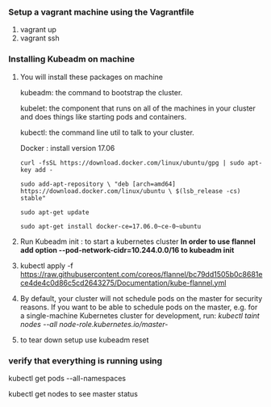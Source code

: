 ### Setup a vagrant machine using the Vagrantfile
1) vagrant up 
2) vagrant ssh 

### Installing Kubeadm on machine
1) You will install these packages on machine
    
    kubeadm: the command to bootstrap the cluster.

    kubelet: the component that runs on all of the machines in your cluster and does things like starting pods and containers.

    kubectl: the command line util to talk to your cluster.
    
    Docker : install version 17.06 
    
       curl -fsSL https://download.docker.com/linux/ubuntu/gpg | sudo apt-key add -
       
       sudo add-apt-repository \ "deb [arch=amd64] https://download.docker.com/linux/ubuntu \ $(lsb_release -cs)  stable"
       
       sudo apt-get update
       
       sudo apt-get install docker-ce=17.06.0~ce-0~ubuntu
  
2) Run Kubeadm init : to start a kubernetes cluster 
**In order to use flannel add option --pod-network-cidr=10.244.0.0/16 to kubeadm init** 

3) kubectl apply -f https://raw.githubusercontent.com/coreos/flannel/bc79dd1505b0c8681ece4de4c0d86c5cd2643275/Documentation/kube-flannel.yml 

4) By default, your cluster will not schedule pods on the master for security reasons. If you want to be able to schedule pods on the master, e.g. for a single-machine Kubernetes cluster for development, run: 
       *kubectl taint nodes --all node-role.kubernetes.io/master-*

5) to tear down setup use kubeadm reset 

### verify that everything is running using

kubectl get pods --all-namespaces

kubectl get nodes to see master status
